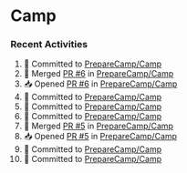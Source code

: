 # Camp

### Recent Activities
<!--START_SECTION:activity-->
1. 📝 Committed to [PrepareCamp/Camp](https://github.com/PrepareCamp/Camp/commit/1a2e8f2303ccd7d7d74e5c46f3231982adc9ef4d)
2. 🔀 Merged [PR #6](https://github.com/PrepareCamp/Camp/pull/6) in [PrepareCamp/Camp](https://github.com/PrepareCamp/Camp)
3. 📥 Opened [PR #6](https://github.com/PrepareCamp/Camp/pull/6) in [PrepareCamp/Camp](https://github.com/PrepareCamp/Camp)
4. 📝 Committed to [PrepareCamp/Camp](https://github.com/PrepareCamp/Camp/commit/1a2e8f2303ccd7d7d74e5c46f3231982adc9ef4d)
5. 📝 Committed to [PrepareCamp/Camp](https://github.com/PrepareCamp/Camp/commit/94a69c04001a24d2159a7f2c67dccd78430a60e5)
6. 📝 Committed to [PrepareCamp/Camp](https://github.com/PrepareCamp/Camp/commit/d199e7f913ebdcc1473374a548fd5a2a690ad71e)
7. 🔀 Merged [PR #5](https://github.com/PrepareCamp/Camp/pull/5) in [PrepareCamp/Camp](https://github.com/PrepareCamp/Camp)
8. 📥 Opened [PR #5](https://github.com/PrepareCamp/Camp/pull/5) in [PrepareCamp/Camp](https://github.com/PrepareCamp/Camp)
9. 📝 Committed to [PrepareCamp/Camp](https://github.com/PrepareCamp/Camp/commit/911d58717318ef4a556be2e6930cf5b9b1873b8c)
10. 📝 Committed to [PrepareCamp/Camp](https://github.com/PrepareCamp/Camp/commit/a83e2b2e814afb0ce289f7666545a0c4fbd4eba3)
<!--END_SECTION:activity-->
